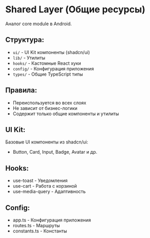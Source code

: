 # Shared Layer (Общие ресурсы)

Аналог core module в Android.

## Структура:
- `ui/` - UI Kit компоненты (shadcn/ui)
- `lib/` - Утилиты
- `hooks/` - Кастомные React хуки
- `config/` - Конфигурация приложения
- `types/` - Общие TypeScript типы

## Правила:
- Переиспользуется во всех слоях
- Не зависит от бизнес-логики
- Содержит только общие компоненты и утилиты

## UI Kit:
Базовые UI компоненты из shadcn/ui:
- Button, Card, Input, Badge, Avatar и др.

## Hooks:
- use-toast - Уведомления
- use-cart - Работа с корзиной
- use-media-query - Адаптивность

## Config:
- app.ts - Конфигурация приложения
- routes.ts - Маршруты
- constants.ts - Константы
